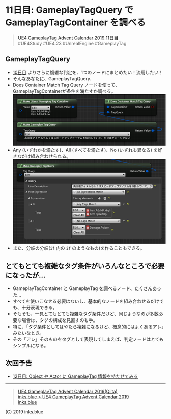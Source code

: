 # 11日目: GameplayTagQuery で GameplayTagContainer を調べる

> [UE4 GameplayTag Advent Calendar 2019 11日目](https://qiita.com/advent-calendar/2019/ue4-gameplaytag)  
>#UE4Study #UE4.23 #UnrealEngine #GameplayTag

## GameplayTagQuery

* [10日目](./Day10-AnotherNodesForGameplayTagAndContainer.md) よりさらに複雑な判定を、1つのノードにまとめたい！流用したい！
* そんなあなたに、GameplayTagQuery.
* Does Container Match Tag Query ノードを使って、GameplayTagContainerが条件を満たすか調べる。  
![DoesContainerMatchTagQuery](./Images/Day11_DoesContainerMatchTagQuery.png)
* Any (いずれかを満たす)、All (すべてを満たす)、No (いずれも異なる) を好きなだけ組み合わせられる。
![GameplayTagQuery](./Images/Day11-GameplayTagQuery.png)  
* また、分岐の分岐(`if` 内の `if` のようなもの)を作ることもできる。

## とてもとても複雑なタグ条件がいろんなところで必要になったが…

* GameplayTagContainer と GameplayTag を調べるノード、たくさんあった…
* すべてを使いこなせる必要はないし、基本的なノードを組み合わせるだけでも、十分表現できる。
* そもそも、一見とてもとても複雑なタグ条件だけど、同じようなのが多数必要な場合は、タグの構成を見直すのも手。
* 特に、「タグ条件としてはやたら複雑になるけど、概念的にはよくあるアレ」みたいなとき。
* その「アレ」そのものをタグとして表現してしまえば、判定ノードはとてもシンプルになる。

## 次回予告

* [12日目: Object や Actor に GameplayTag 情報を持たせてみる](./Day12-GameplayTagAsProperty.md)

---

> [UE4 GameplayTag Advent Calendar 2019(Qiita)](https://qiita.com/advent-calendar/2019/ue4-gameplaytag)  
> [inks.blue > UE4 GameplayTag Advent Calendar 2019](./Index.md)  
> [inks.blue](../../)

(C) 2019 inks.blue
